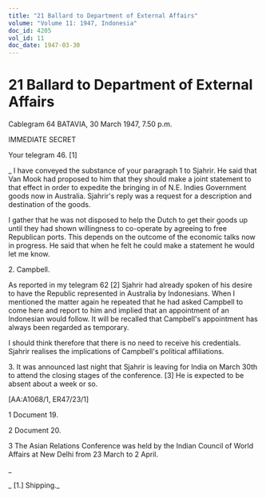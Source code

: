```yaml
---
title: "21 Ballard to Department of External Affairs"
volume: "Volume 11: 1947, Indonesia"
doc_id: 4205
vol_id: 11
doc_date: 1947-03-30
---
```


# 21 Ballard to Department of External Affairs

Cablegram 64 BATAVIA, 30 March 1947, 7.50 p.m.

IMMEDIATE SECRET

Your telegram 46. [1]

_ I have conveyed the substance of your paragraph 1 to Sjahrir. He said that Van Mook had proposed to him that they should make a joint statement to that effect in order to expedite the bringing in of N.E. Indies Government goods now in Australia. Sjahrir's reply was a request for a description and destination of the goods.

I gather that he was not disposed to help the Dutch to get their goods up until they had shown willingness to co-operate by agreeing to free Republican ports. This depends on the outcome of the economic talks now in progress. He said that when he felt he could make a statement he would let me know.

2\. Campbell.

As reported in my telegram 62 [2] Sjahrir had already spoken of his desire to have the Republic represented in Australia by Indonesians. When I mentioned the matter again he repeated that he had asked Campbell to come here and report to him and implied that an appointment of an Indonesian would follow. It will be recalled that Campbell's appointment has always been regarded as temporary.

I should think therefore that there is no need to receive his credentials. Sjahrir realises the implications of Campbell's political affiliations.

3\. It was announced last night that Sjahrir is leaving for India on March 30th to attend the closing stages of the conference. [3] He is expected to be absent about a week or so.

[AA:A1068/1, ER47/23/1]

1 Document 19.

2 Document 20.

3 The Asian Relations Conference was held by the Indian Council of World Affairs at New Delhi from 23 March to 2 April.

_

_ [1.] Shipping._

